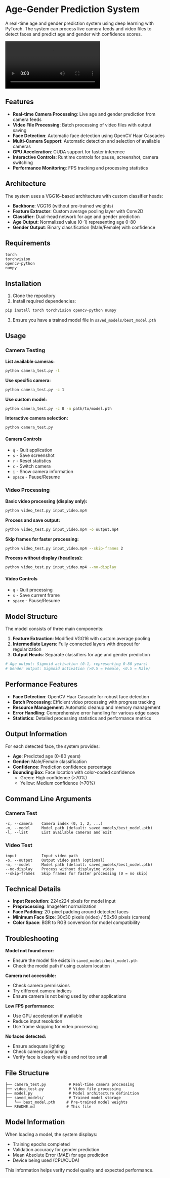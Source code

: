 # Age-Gender Prediction System

A real-time age and gender prediction system using deep learning with PyTorch. The system can process live camera feeds and video files to detect faces and predict age and gender with confidence scores.

![Demo](video_preview/video.mp4)

## Features

- **Real-time Camera Processing**: Live age and gender prediction from camera feeds
- **Video File Processing**: Batch processing of video files with output saving
- **Face Detection**: Automatic face detection using OpenCV Haar Cascades
- **Multi-Camera Support**: Automatic detection and selection of available cameras
- **GPU Acceleration**: CUDA support for faster inference
- **Interactive Controls**: Runtime controls for pause, screenshot, camera switching
- **Performance Monitoring**: FPS tracking and processing statistics

## Architecture

The system uses a VGG16-based architecture with custom classifier heads:
- **Backbone**: VGG16 (without pre-trained weights)
- **Feature Extractor**: Custom average pooling layer with Conv2D
- **Classifier**: Dual-head network for age and gender prediction
- **Age Output**: Normalized value (0-1) representing age 0-80
- **Gender Output**: Binary classification (Male/Female) with confidence

## Requirements

```
torch
torchvision
opencv-python
numpy
```

## Installation

1. Clone the repository
2. Install required dependencies:
```bash
pip install torch torchvision opencv-python numpy
```
3. Ensure you have a trained model file in `saved_models/best_model.pth`

## Usage

### Camera Testing

**List available cameras:**
```bash
python camera_test.py -l
```

**Use specific camera:**
```bash
python camera_test.py -c 1
```

**Use custom model:**
```bash
python camera_test.py -c 0 -m path/to/model.pth
```

**Interactive camera selection:**
```bash
python camera_test.py
```

#### Camera Controls
- `q` - Quit application
- `s` - Save screenshot
- `r` - Reset statistics
- `c` - Switch camera
- `i` - Show camera information
- `space` - Pause/Resume

### Video Processing

**Basic video processing (display only):**
```bash
python video_test.py input_video.mp4
```

**Process and save output:**
```bash
python video_test.py input_video.mp4 -o output.mp4
```

**Skip frames for faster processing:**
```bash
python video_test.py input_video.mp4 --skip-frames 2
```

**Process without display (headless):**
```bash
python video_test.py input_video.mp4 --no-display
```

#### Video Controls
- `q` - Quit processing
- `s` - Save current frame
- `space` - Pause/Resume

## Model Structure

The model consists of three main components:

1. **Feature Extraction**: Modified VGG16 with custom average pooling
2. **Intermediate Layers**: Fully connected layers with dropout for regularization
3. **Output Heads**: Separate classifiers for age and gender prediction

```python
# Age output: Sigmoid activation (0-1, representing 0-80 years)
# Gender output: Sigmoid activation (>0.5 = Female, <0.5 = Male)
```

## Performance Features

- **Face Detection**: OpenCV Haar Cascade for robust face detection
- **Batch Processing**: Efficient video processing with progress tracking
- **Resource Management**: Automatic cleanup and memory management
- **Error Handling**: Comprehensive error handling for various edge cases
- **Statistics**: Detailed processing statistics and performance metrics

## Output Information

For each detected face, the system provides:
- **Age**: Predicted age (0-80 years)
- **Gender**: Male/Female classification
- **Confidence**: Prediction confidence percentage
- **Bounding Box**: Face location with color-coded confidence
  - Green: High confidence (>70%)
  - Yellow: Medium confidence (≤70%)

## Command Line Arguments

### Camera Test
```
-c, --camera    Camera index (0, 1, 2, ...)
-m, --model     Model path (default: saved_models/best_model.pth)
-l, --list      List available cameras and exit
```

### Video Test
```
input           Input video path
-o, --output    Output video path (optional)
-m, --model     Model path (default: saved_models/best_model.pth)
--no-display    Process without displaying video
--skip-frames   Skip frames for faster processing (0 = no skip)
```

## Technical Details

- **Input Resolution**: 224x224 pixels for model input
- **Preprocessing**: ImageNet normalization
- **Face Padding**: 20-pixel padding around detected faces
- **Minimum Face Size**: 30x30 pixels (video) / 50x50 pixels (camera)
- **Color Space**: BGR to RGB conversion for model compatibility

## Troubleshooting

**Model not found error:**
- Ensure the model file exists in `saved_models/best_model.pth`
- Check the model path if using custom location

**Camera not accessible:**
- Check camera permissions
- Try different camera indices
- Ensure camera is not being used by other applications

**Low FPS performance:**
- Use GPU acceleration if available
- Reduce input resolution
- Use frame skipping for video processing

**No faces detected:**
- Ensure adequate lighting
- Check camera positioning
- Verify face is clearly visible and not too small

## File Structure

```
├── camera_test.py          # Real-time camera processing
├── video_test.py           # Video file processing
├── model.py                # Model architecture definition
├── saved_models/           # Trained model storage
│   └── best_model.pth     # Pre-trained model weights
└── README.md              # This file
```

## Model Information

When loading a model, the system displays:
- Training epochs completed
- Validation accuracy for gender prediction
- Mean Absolute Error (MAE) for age prediction
- Device being used (CPU/CUDA)

This information helps verify model quality and expected performance.